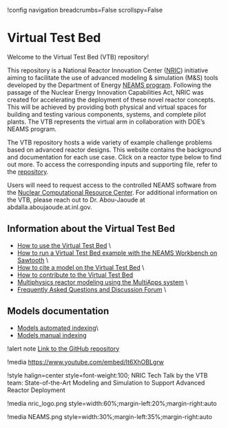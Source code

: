 !config navigation breadcrumbs=False scrollspy=False

# Virtual Test Bed

Welcome to the Virtual Test Bed (VTB) repository!

This repository is a National Reactor Innovation Center ([NRIC](https://nric.inl.gov/)) initiative aiming to facilitate the use of advanced modeling & simulation (M&S) tools developed by the Department of Energy [NEAMS program](https://neams.inl.gov/). Following the passage of the Nuclear Energy Innovation Capabilities Act, NRIC was created for accelerating the deployment of these novel reactor concepts. This will be achieved by providing both physical and virtual spaces for building and testing various components, systems, and complete pilot plants. The VTB represents the virtual arm in collaboration with DOE’s NEAMS program.

The VTB repository hosts a wide variety of example challenge problems based on advanced reactor designs. This website contains the background and documentation for each use case. Click on a reactor type below to find out more. To access the corresponding inputs and supporting file, refer to the [repository](https://github.com/idaholab/virtual_test_bed).


Users will need to request access to the controlled NEAMS software from the [Nuclear Computational Resource Center](https://inl.gov/ncrc/). For additional information on the VTB, please reach out to Dr. Abou-Jaoude at abdalla.aboujaoude.at.inl.gov.

## Information about the Virtual Test Bed

- [How to use the Virtual Test Bed](resources/how_to_use_vtb.md) \\
- [How to run a Virtual Test Bed example with the NEAMS Workbench on Sawtooth](neams-workbench.md) \\
- [How to cite a model on the Virtual Test Bed](citing.md) \\
- [How to contribute to the Virtual Test Bed](contributing.md)
- [Multiphysics reactor modeling using the MultiApps system](resources/multiapps.md) \\
- [Frequently Asked Questions and Discussion Forum](https://github.com/idaholab/virtual_test_bed/discussions) \\

## Models documentation

- [Models automated indexing](https://mooseframework.inl.gov/virtual_test_bed/resources/filter/index.html)\\
- [Models manual indexing](resources/manual_indexing.md)

!alert note
[Link to the GitHub repository](https://github.com/idaholab/virtual_test_bed)

!media https://www.youtube.com/embed/It6XhOBLgrw

!style halign=center style=font-weight:100;
NRIC Tech Talk by the VTB team: State-of-the-Art Modeling and Simulation to Support Advanced Reactor Deployment

!media nric_logo.png style=width:60%;margin-left:20%;margin-right:auto

!media NEAMS.png style=width:30%;margin-left:35%;margin-right:auto
